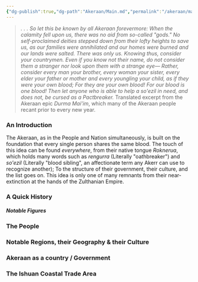 ```yaml
---
{"dg-publish":true,"dg-path":"Akeraan/Main.md","permalink":"/akeraan/main/","title":"Main Document","pinned":"true"}
---
```


> *. . . So let this be known by all Akeraan forevermore: When the calamity fell upon us, there was no aid from so-called "gods." No self-proclaimed deities stepped down from their lofty heights to save us, as our families were annihilated and our homes were burned and our lands were salted. 
> There was only us. 
> Knowing thus, consider your countrymen. Even if you know not their name, do not consider them a stranger nor look upon them with a strange eye— Rather, consider every man your brother, every woman your sister, every elder your father or mother and every youngling your child, as if they were your own blood; For they are your own blood! For our blood is one blood!
> Then let anyone who is able to help a so'ezil in need, and does not, be cursed as a Pactbreaker.*
Translated excerpt from the Akeraan epic *Durma Mai'im*, which many of the Akeraan people recant prior to every new year.

### An Introduction
The Akeraan, as in the People and Nation simultaneously, is built on the foundation that every single person shares the same blood. The touch of this idea can be found *everywhere*, from their native tongue *Roknerua*, which holds many words such as *rengurra* (Literally "oathbreaker") and *so'ezil* (Literally "blood sibling", an affectionate term any Akerr can use to recognize another); To the structure of their government, their culture, and the list goes on.
This idea is only one of many remnants from their near-extinction at the hands of the Zulthanian Empire. 


### A Quick History


##### Notable Figures

### The People


### Notable Regions, their Geography & their Culture




### Akeraan as a country / Government


### The Ishuan Coastal Trade Area

